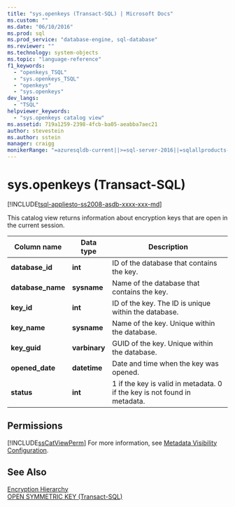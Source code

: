 ```yaml
---
title: "sys.openkeys (Transact-SQL) | Microsoft Docs"
ms.custom: ""
ms.date: "06/10/2016"
ms.prod: sql
ms.prod_service: "database-engine, sql-database"
ms.reviewer: ""
ms.technology: system-objects
ms.topic: "language-reference"
f1_keywords: 
  - "openkeys_TSQL"
  - "sys.openkeys_TSQL"
  - "openkeys"
  - "sys.openkeys"
dev_langs: 
  - "TSQL"
helpviewer_keywords: 
  - "sys.openkeys catalog view"
ms.assetid: 719a1259-2398-4fcb-ba05-aeabba7aec21
author: stevestein
ms.author: sstein
manager: craigg
monikerRange: "=azuresqldb-current||>=sql-server-2016||=sqlallproducts-allversions||>=sql-server-linux-2017||=azuresqldb-mi-current"
---
```

# sys.openkeys (Transact-SQL)
[!INCLUDE[tsql-appliesto-ss2008-asdb-xxxx-xxx-md](../../includes/tsql-appliesto-ss2008-asdb-xxxx-xxx-md.md)]

  This catalog view returns information about encryption keys that are open in the current session.  
  
|Column name|Data type|Description|  
|-----------------|---------------|-----------------|  
|**database_id**|**int**|ID of the database that contains the key.|  
|**database_name**|**sysname**|Name of the database that contains the key.|  
|**key_id**|**int**|ID of the key. The ID is unique within the database.|  
|**key_name**|**sysname**|Name of the key. Unique within the database.|  
|**key_guid**|**varbinary**|GUID of the key. Unique within the database.|  
|**opened_date**|**datetime**|Date and time when the key was opened.|  
|**status**|**int**|1 if the key is valid in metadata. 0 if the key is not found in metadata.|  
  
## Permissions  
 [!INCLUDE[ssCatViewPerm](../../includes/sscatviewperm-md.md)] For more information, see [Metadata Visibility Configuration](../../relational-databases/security/metadata-visibility-configuration.md).  
  
## See Also  
 [Encryption Hierarchy](../../relational-databases/security/encryption/encryption-hierarchy.md)   
 [OPEN SYMMETRIC KEY &#40;Transact-SQL&#41;](../../t-sql/statements/open-symmetric-key-transact-sql.md)  
  
  
